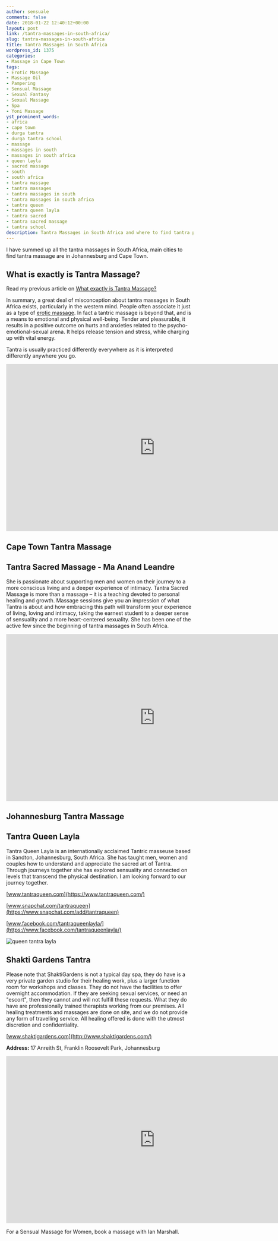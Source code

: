 ```yaml
---
author: sensuale
comments: false
date: 2018-01-22 12:40:12+00:00
layout: post
link: /tantra-massages-in-south-africa/
slug: tantra-massages-in-south-africa
title: Tantra Massages in South Africa
wordpress_id: 1375
categories:
- Massage in Cape Town
tags:
- Erotic Massage
- Massage Oil
- Pampering
- Sensual Massage
- Sexual Fantasy
- Sexual Massage
- Spa
- Yoni Massage
yst_prominent_words:
- africa
- cape town
- durga tantra
- durga tantra school
- massage
- massages in south
- massages in south africa
- queen layla
- sacred massage
- south
- south africa
- tantra massage
- tantra massages
- tantra massages in south
- tantra massages in south africa
- tantra queen
- tantra queen layla
- tantra sacred
- tantra sacred massage
- tantra school
description: Tantra Massages in South Africa and where to find tantra practitioners.
---
```


I have summed up all the tantra massages in South Africa, main cities to find tantra massage are in Johannesburg and Cape Town.


## What is exactly is Tantra Massage?


Read my previous article on [What exactly is Tantra Massage?](/what-exactly-is-tantra-massage/)


In summary, a great deal of misconception about tantra massages in South Africa exists, particularly in the western mind. People often associate it just as a type of [erotic massage](/sexologist-recommends-erotic-massage/). In fact a tantric massage is beyond that, and is a means to emotional and physical well-being. Tender and pleasurable, it results in a positive outcome on hurts and anxieties related to the psycho-emotional-sexual arena. It helps release tension and stress, while charging up with vital energy.




Tantra is usually practiced differently everywhere as it is interpreted differently anywhere you go.


<p><iframe title="What are the benefits of Tantra Massage?" width="800" height="450" src="https://www.youtube.com/embed/IOIP_xPSK2E?feature=oembed" frameborder="0" allow="accelerometer; autoplay; encrypted-media; gyroscope; picture-in-picture" allowfullscreen></iframe></p>

## Cape Town Tantra Massage




## Tantra Sacred Massage - Ma Anand Leandre


She is passionate about supporting men and women on their journey to a more conscious living and a deeper experience of intimacy. Tantra Sacred Massage is more than a massage – it is a teaching devoted to personal healing and growth. Massage sessions give you an impression of what Tantra is about and how embracing this path will transform your experience of living, loving and intimacy, taking the earnest student to a deeper sense of sensuality and a more heart-centered sexuality. She has been one of the active few since the beginning of tantra massages in South Africa.

<p><iframe title="Tantra - Exploring Sacred Sexuality" width="800" height="450" src="https://www.youtube.com/embed/I0sf8eSx9sY?feature=oembed" frameborder="0" allow="accelerometer; autoplay; encrypted-media; gyroscope; picture-in-picture" allowfullscreen></iframe></p>



## Johannesburg Tantra Massage




## Tantra Queen Layla




Tantra Queen Layla is an internationally acclaimed Tantric masseuse based in Sandton, Johannesburg, South Africa. She has taught men, women and couples how to understand and appreciate the sacred art of Tantra. Through journeys together she has explored sensuality and connected on levels that transcend the physical destination. I am looking forward to our journey together.


[www.tantraqueen.com](https://www.tantraqueen.com/)

[www.snapchat.com/tantraqueen](https://www.snapchat.com/add/tantraqueen)

[www.facebook.com/tantraqueenlayla/](https://www.facebook.com/tantraqueenlayla/)

![queen tantra layla](/images/posts/queen-tantra-layla.png)




## Shakti Gardens Tantra


Please note that ShaktiGardens is not a typical day spa, they do have is a very private garden studio for their healing work, plus a larger function room for workshops and classes. They do not have the facilities to offer overnight accommodation. If they are seeking sexual services, or need an "escort", then they cannot and will not fulfill these requests. What they do have are professionally trained therapists working from our premises. All healing treatments and massages are done on site, and we do not provide any form of travelling service. All healing offered is done with the utmost discretion and confidentiality.

[www.shaktigardens.com](http://www.shaktigardens.com/)

**Address:** 17 Anreith St, Franklin Roosevelt Park, Johannesburg

<p><iframe title="Tantra for Couples: Using the Five Senses" width="800" height="450" src="https://www.youtube.com/embed/qoYLFFElRQk?feature=oembed" frameborder="0" allow="accelerometer; autoplay; encrypted-media; gyroscope; picture-in-picture" allowfullscreen></iframe></p>

For a Sensual Massage for Women, book a massage with Ian Marshall.
